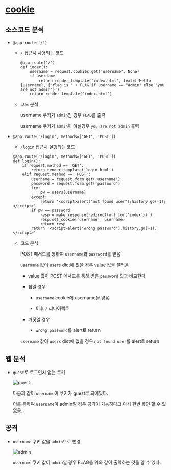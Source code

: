 # [cookie](https://dreamhack.io/wargame/challenges/6/)

## 소스코드 분석

- `@app.route('/')`
  - `/` 접근시 사용되는 코드

    ```python3
    @app.route('/')
    def index():
        username = request.cookies.get('username', None)
        if username:
            return render_template('index.html', text=f'Hello {username}, {"flag is " + FLAG if username == "admin" else "you are not admin"}')
        return render_template('index.html')
    ```
  - 코드 분석
  
    username 쿠키가 `admin`인 경우 `FLAG`를 출력
    
    username 쿠키가 `admin`이 아닐경우 `you are not admin` 출력

- `@app.route('/login', methods=['GET', 'POST'])`
  - `/login` 접근시 실행되는 코드

  ```python3
  @app.route('/login', methods=['GET', 'POST'])
  def login():
      if request.method == 'GET':
          return render_template('login.html')
      elif request.method == 'POST':
          username = request.form.get('username')
          password = request.form.get('password')
          try:
              pw = users[username]
          except:
              return '<script>alert("not found user");history.go(-1);</script>'
          if pw == password:
              resp = make_response(redirect(url_for('index')) )
              resp.set_cookie('username', username)
              return resp 
          return '<script>alert("wrong password");history.go(-1);</script>'
  ```

  - 코드 분석
    
    POST 메서드를 통하여 `username`과 `password`를 받음
    
    `username` 값이 `users` dict에 있을 경우 value 값을 불러옴
      
      + value 값이 POST 메서드를 통해 받은 `password` 값과 비교한다
      
      + 참일 경우 
        
        + `username` cookie에 username을 넣음
        
        + 이후 `/` 리다이렉트
        
      + 거짓일 경우 
        
        + `wrong password`를 alert로 return
        
    `username` 값이 `users` dict에 없을 경우 `not found user`를 alert로 return


## 웹 분석

- `guest`로 로그인시 얻는 쿠키

  ![guest](https://raw.githubusercontent.com/M00nHeeSung/writeup/main/Dreamhack/Web/cookie/image/guest.png)

  다음과 같이 `username`이 쿠키가 guest로 되어있다.
  
  이를 통하여 `username`이 admin일 경우 공격이 가능하다고 다시 한번 확인 할 수 있었음.
  
## 공격

- `username` 쿠키 값을 `admin`으로 변경

  ![admin](https://raw.githubusercontent.com/M00nHeeSung/writeup/main/Dreamhack/Web/cookie/image/admin.png)

  `username` 쿠키 값이 `admin`일 경우 FLAG를 위와 같이 출력하는 것을 알 수 있다.
